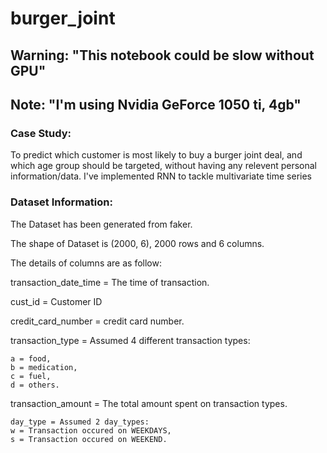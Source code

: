 # burger_joint

## Warning: "This notebook could be slow without GPU"
## Note: "I'm using Nvidia GeForce 1050 ti, 4gb"

### Case Study:
To predict which customer is most likely to buy a burger joint deal, and which age group should be targeted, without having any relevent personal information/data.
I've implemented RNN to tackle multivariate time series

### Dataset Information:
The Dataset has been generated from faker.

The shape of Dataset is (2000, 6), 2000 rows and 6 columns.

The details of columns are as follow:
    
transaction_date_time = The time of transaction.
    
cust_id = Customer ID
    
credit_card_number = credit card number.
    
transaction_type = Assumed 4 different transaction types:
    
    a = food,
    b = medication,
    c = fuel,
    d = others.
    
transaction_amount = The total amount spent on transaction types.
    
    day_type = Assumed 2 day_types:
    w = Transaction occured on WEEKDAYS,
    s = Transaction occured on WEEKEND.
        